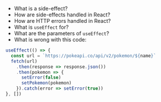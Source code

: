 * What is a side-effect?
* How are side-effects handled in React?
* How are HTTP errors handled in React?
* What is `useEffect` for?
* What are the parameters of `useEffect`?
* What is wrong with this code:

```js
useEffect(() => {
  const url = `https://pokeapi.co/api/v2/pokemon/${name}`
  fetch(url)
    .then(response => response.json())
    .then(pokemon => {
      setError(false)
      setPokemon(pokemon)
    }).catch(error => setError(true))
}, [])
```
